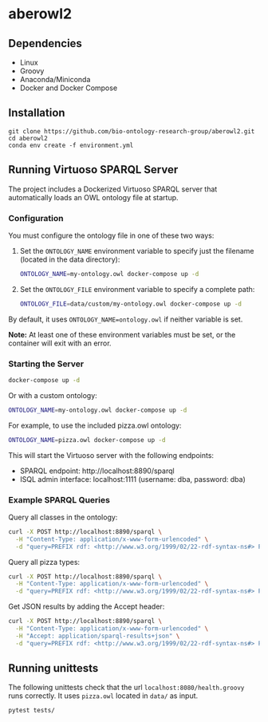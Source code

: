 # aberowl2

## Dependencies

  - Linux
  - Groovy
  - Anaconda/Miniconda
  - Docker and Docker Compose
  
## Installation

```
git clone https://github.com/bio-ontology-research-group/aberowl2.git
cd aberowl2 
conda env create -f environment.yml
```

## Running Virtuoso SPARQL Server

The project includes a Dockerized Virtuoso SPARQL server that automatically loads an OWL ontology file at startup.

### Configuration

You must configure the ontology file in one of these two ways:

1. Set the `ONTOLOGY_NAME` environment variable to specify just the filename (located in the data directory):
   ```bash
   ONTOLOGY_NAME=my-ontology.owl docker-compose up -d
   ```

2. Set the `ONTOLOGY_FILE` environment variable to specify a complete path:
   ```bash
   ONTOLOGY_FILE=data/custom/my-ontology.owl docker-compose up -d
   ```

By default, it uses `ONTOLOGY_NAME=ontology.owl` if neither variable is set.

**Note:** At least one of these environment variables must be set, or the container will exit with an error.

### Starting the Server

```bash
docker-compose up -d
```

Or with a custom ontology:

```bash
ONTOLOGY_NAME=my-ontology.owl docker-compose up -d
```

For example, to use the included pizza.owl ontology:

```bash
ONTOLOGY_NAME=pizza.owl docker-compose up -d
```

This will start the Virtuoso server with the following endpoints:
- SPARQL endpoint: http://localhost:8890/sparql
- ISQL admin interface: localhost:1111 (username: dba, password: dba)

### Example SPARQL Queries

Query all classes in the ontology:

```bash
curl -X POST http://localhost:8890/sparql \
  -H "Content-Type: application/x-www-form-urlencoded" \
  -d "query=PREFIX rdf: <http://www.w3.org/1999/02/22-rdf-syntax-ns#> PREFIX owl: <http://www.w3.org/2002/07/owl#> SELECT ?class WHERE { ?class rdf:type owl:Class } LIMIT 100"
```

Query all pizza types:

```bash
curl -X POST http://localhost:8890/sparql \
  -H "Content-Type: application/x-www-form-urlencoded" \
  -d "query=PREFIX rdf: <http://www.w3.org/1999/02/22-rdf-syntax-ns#> PREFIX rdfs: <http://www.w3.org/2000/01/rdf-schema#> PREFIX pizza: <http://www.co-ode.org/ontologies/pizza/pizza.owl#> SELECT ?pizza ?label WHERE { ?pizza rdfs:subClassOf pizza:NamedPizza . OPTIONAL { ?pizza rdfs:label ?label . FILTER(LANG(?label) = 'en') } } LIMIT 100"
```

Get JSON results by adding the Accept header:

```bash
curl -X POST http://localhost:8890/sparql \
  -H "Content-Type: application/x-www-form-urlencoded" \
  -H "Accept: application/sparql-results+json" \
  -d "query=PREFIX rdf: <http://www.w3.org/1999/02/22-rdf-syntax-ns#> PREFIX owl: <http://www.w3.org/2002/07/owl#> SELECT ?class WHERE { ?class rdf:type owl:Class } LIMIT 100"
```

## Running unittests

The following unittests check that the url `localhost:8080/health.groovy` runs correctly. It uses `pizza.owl` located in `data/` as input.

```
pytest tests/
```
